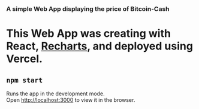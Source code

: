 ### A simple Web App displaying the price of Bitcoin-Cash

# This Web App was creating with React, [Recharts](http://recharts.org/en-US/), and deployed using Vercel.

## `npm start`

Runs the app in the development mode.\
Open [http://localhost:3000](http://localhost:3000) to view it in the browser.
